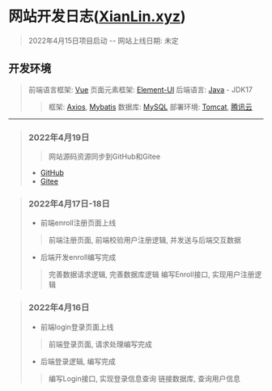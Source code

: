 # 网站开发日志([XianLin.xyz](https://www.xianlin.xyz))

> 2022年4月15日项目启动 -- 网站上线日期: 未定

## 开发环境

> 前端语言框架: [Vue](https://cn.vuejs.org/) 页面元素框架: [Element-UI](https://element.eleme.cn/)
> 后端语言: [Java](https://www.java.com/)  - JDK17
>> 框架: [Axios](https://www.npmjs.com/package/axios), [Mybatis](https://www.npmjs.com/package/mybatis-plus)
> > 数据库: [MySQL](https://www.mysql.com/)
> 部署环境: [Tomcat](https://www.apache.org/tomcat/), [腾讯云](https://cloud.tencent.com/)
---
> ### 2022年4月19日
>> 网站源码资源同步到GitHub和Gitee
> - [GitHub](https://github.com/xianlin520/Web-MusicDemo/)
> - [Gitee](https://gitee.com/xianlin-i/web-music-demo)

> ### 2022年4月17日-18日
> - 前端enroll注册页面上线
> > 前端注册页面, 前端校验用户注册逻辑, 并发送与后端交互数据
> - 后端开发enroll编写完成
> > 完善数据请求逻辑, 完善数据库逻辑
> > 编写Enroll接口, 实现用户注册逻辑

> ### 2022年4月16日
> - 前端login登录页面上线
> > 前端登录页面, 请求处理编写完成
> - 后端登录逻辑, 编写完成
> > 编写Login接口, 实现登录信息查询
> > 链接数据库, 查询用户信息